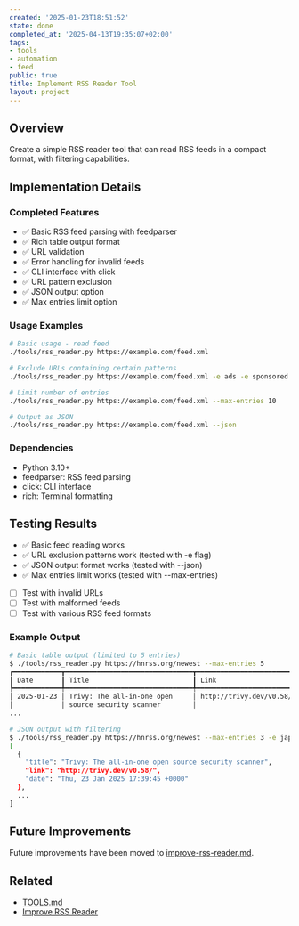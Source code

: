 ```yaml
---
created: '2025-01-23T18:51:52'
state: done
completed_at: '2025-04-13T19:35:07+02:00'
tags:
- tools
- automation
- feed
public: true
title: Implement RSS Reader Tool
layout: project
---
```

## Overview
Create a simple RSS reader tool that can read RSS feeds in a compact format, with filtering capabilities.

## Implementation Details

### Completed Features
- ✅ Basic RSS feed parsing with feedparser
- ✅ Rich table output format
- ✅ URL validation
- ✅ Error handling for invalid feeds
- ✅ CLI interface with click
- ✅ URL pattern exclusion
- ✅ JSON output option
- ✅ Max entries limit option

### Usage Examples

```bash
# Basic usage - read feed
./tools/rss_reader.py https://example.com/feed.xml

# Exclude URLs containing certain patterns
./tools/rss_reader.py https://example.com/feed.xml -e ads -e sponsored

# Limit number of entries
./tools/rss_reader.py https://example.com/feed.xml --max-entries 10

# Output as JSON
./tools/rss_reader.py https://example.com/feed.xml --json
```

### Dependencies
- Python 3.10+
- feedparser: RSS feed parsing
- click: CLI interface
- rich: Terminal formatting

## Testing Results
- ✅ Basic feed reading works
- ✅ URL exclusion patterns work (tested with -e flag)
- ✅ JSON output format works (tested with --json)
- ✅ Max entries limit works (tested with --max-entries)
- [ ] Test with invalid URLs
- [ ] Test with malformed feeds
- [ ] Test with various RSS feed formats

### Example Output

```bash
# Basic table output (limited to 5 entries)
$ ./tools/rss_reader.py https://hnrss.org/newest --max-entries 5
┏━━━━━━━━━━━━┳━━━━━━━━━━━━━━━━━━━━━━━━━━━━━━━━┳━━━━━━━━━━━━━━━━━━━━━━━━━━━━━━━━┓
┃ Date       ┃ Title                          ┃ Link                           ┃
┡━━━━━━━━━━━━╇━━━━━━━━━━━━━━━━━━━━━━━━━━━━━━━━╇━━━━━━━━━━━━━━━━━━━━━━━━━━━━━━━━┩
│ 2025-01-23 │ Trivy: The all-in-one open     │ http://trivy.dev/v0.58/        │
│            │ source security scanner        │                                │
...

# JSON output with filtering
$ ./tools/rss_reader.py https://hnrss.org/newest --max-entries 3 -e japan --json
[
  {
    "title": "Trivy: The all-in-one open source security scanner",
    "link": "http://trivy.dev/v0.58/",
    "date": "Thu, 23 Jan 2025 17:39:45 +0000"
  },
  ...
]
```

## Future Improvements
Future improvements have been moved to [improve-rss-reader.md](./improve-rss-reader.md).

## Related
- [TOOLS.md](../TOOLS.md)
- [Improve RSS Reader](./improve-rss-reader.md)
